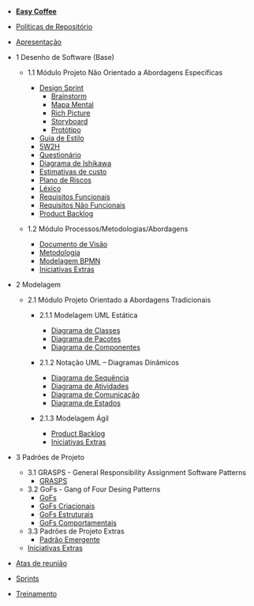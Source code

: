- [<b>Easy Coffee</b>](/)
- [Políticas de Repositório](/politicas/politicas.md)
- [Apresentação](/apresentacao/apresentacao.md)

- 1 Desenho de Software (Base)
    - 1.1 Módulo Projeto Não Orientado a Abordagens Específicas

        - [Design Sprint](/entrega1/desing_sprint/design_sprint.md)
            - [Brainstorm](/entrega1/desing_sprint/brainstorm.md)
            - [Mapa Mental](/entrega1/desing_sprint/mapa_mental.md)
            - [Rich Picture](/entrega1/desing_sprint/rich_picture.md)
            - [Storyboard](/entrega1/desing_sprint/Storyboard.md)
            - [Protótipo](entrega1/prototipo.md)
        - [Guia de Estilo](entrega1/guia_de_estilo.md)
        - [5W2H](/entrega1/5w2h.md)
        - [Questionário](/entrega1/questionario.md)
        - [Diagrama de Ishikawa](/entrega1/diagrama_de_ishikawa.md)
        - [Estimativas de custo](/entrega1/estimativa.md)
        - [Plano de Riscos](entrega1/plano_de_riscos.md)
        - [Léxico](/entrega1/lexico.md)
        - [Requisitos Funcionais](/entrega1/requisitos.md)
        - [Requisitos Não Funcionais](/entrega1/requisitos_nao_funcionais.md)
        - [Product Backlog](entrega1/backlog.md)
        
    - 1.2 Módulo Processos/Metodologias/Abordagens
        - [Documento de Visão](entrega1/documento_de_visao.md)
        - [Metodologia](/entrega1/metodologia.md)
        - [Modelagem BPMN](/entrega1/bpmn.md)
        - [Iniciativas Extras](/entrega1/iniciativas_extras_entrega1.md)

- 2 Modelagem
    - 2.1 Módulo Projeto Orientado a Abordagens Tradicionais
        
        - 2.1.1 Modelagem UML Estática
            - [Diagrama de Classes](/entrega2/diagramas_uml/diagrama_de_classe.md)
            - [Diagrama de Pacotes](/entrega2/diagramas_uml/diagrama_de_pacotes.md)
            - [Diagrama de Componentes](/entrega2/diagramas_uml/diagrama_de_componentes.md)
            
        - 2.1.2 Notação UML – Diagramas Dinâmicos
            - [Diagrama de Sequência](/entrega2/diagramas_uml/diagrama_de_sequencia.md)
            - [Diagrama de Atividades](/entrega2/diagramas_uml/diagrama_de_atividades.md)
            - [Diagrama de Comunicação](/entrega2/diagramas_uml/diagrama_de_comunicacao.md)
            - [Diagrama de Estados](/entrega2/diagramas_uml/diagrama_de_estados.md)
            
        - 2.1.3 Modelagem Ágil
            - [Product Backlog](/entrega2/backlog_entrega2.md)
            - [Iniciativas Extras](/entrega2/iniciativas_extras_entrega2.md)

- 3 Padrões de Projeto
    - 3.1 GRASPS - General Responsibility Assignment Software Patterns
        - [GRASPS](/entrega3/grasps.md)
    - 3.2 GoFs - Gang of Four Desing Patterns
        - [GoFs](/entrega3/gofs.md)
        - [GoFs Criacionais](/entrega3/gofscriacionais.md)
        - [GoFs Estruturais](/entrega3/gofsestruturais.md)
        - [GoFs Comportamentais](/entrega3/gofscomportamentais.md)
    - 3.3 Padrões de Projeto Extras
        - [Padrão Emergente](/entrega3/padraoemergente.md)
    - [Iniciativas Extras](/entrega3/iniciativas_extras_entrega3.md)            

- [Atas de reunião](/atas/atas_de_reunioes.md)
- [Sprints](/sprints/sprints.md)
- [Treinamento](/entrega2/treinamento.md)
           
